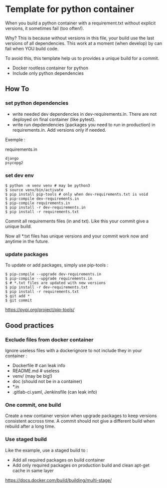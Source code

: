 # Template for python container

When you build a python container with a requirement.txt without explicit versions, it sometimes fail (too often!).

Why? This is because without versions in this file, your build use the last versions of all dependencies.
This work at a moment (when develop) by can fail when YOU build code.

To avoid this, this template help us to provides a unique build for a commit.

- Docker rootless container for python
- Include only python dependencies

## How To

### set python dependencies

- write needed dev dependencies in dev-requirements.in. There are not deployed on final container (like pytest).
- write run depdendencies (packages you need to run in production) in requirements.in. Add versions only if needed.

Exemple :

requirements.in
```
django
psycopg2
```

### set dev env

```
$ python -m venv venv # may be python3
$ source venv/bin/activate
$ pip install pip-tools # only when dev-requirements.txt is void
$ pip-compile dev-requirements.in
$ pip-compile requirements.in
$ pip install -r dev-requirements.in
$ pip install -r requirements.txt
```

Commit all requirements files (in and txt). Like this your commit give a unique build.

Now all *.txt files has unique versions and your commit work now and anytime in the future.

### update packages

To update or add packages, simply use pip-tools :

```
$ pip-compile --upgrade dev-requirements.in
$ pip-compile --upgrade requirements.in
$ # *.txt files are updated with new versions
$ pip install -r dev-requirements.txt
$ pip install -r requirements.txt
$ git add *
$ git commit
```

https://pypi.org/project/pip-tools/

## Good practices

### Exclude files from docker container

Ignore useless files with a dockerignore to not include they in your container :
 
- Dockerfile # can leak info
- README.md # useless
- venv/ (may be big!)
- doc (should not be in a container)
- *.in
- .gitlab-ci.yaml, Jenkinsfile (can leak info)

### One commit, one build

Create a new container version when upgrade packages to keep versions consistent accross time.
A commit should not give a different build when rebuild after a long time.

### Use staged build

Like the example, use a staged build to :

- Add all required packages on build container
- Add only required packages on production build and clean apt-get cache in same layer

https://docs.docker.com/build/building/multi-stage/
